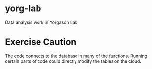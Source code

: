 # yorg-lab
Data analysis work in Yorgason Lab


# Exercise Caution
The code connects to the database in many of the functions. Running certain parts of code could directly modify the tables on the cloud.

